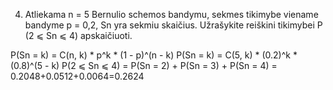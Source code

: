 4. Atliekama n = 5 Bernulio schemos bandymu, sekmes tikimybe viename bandyme p = 0,2, Sn
yra sekmiu skaičius. Užrašykite reiškini tikimybei P (2 ⩽ Sn ⩽ 4) apskaičiuoti.

P(Sn = k) = C(n, k) * p^k * (1 - p)^(n - k)
P(Sn = k) = C(5, k) * (0.2)^k * (0.8)^(5 - k)
P(2 ⩽ Sn ⩽ 4) = P(Sn = 2) + P(Sn = 3) + P(Sn = 4) = 0.2048+0.0512+0.0064=0.2624